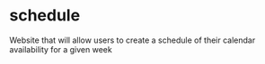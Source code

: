 # schedule
Website that will allow users to create a schedule of their calendar availability for a given week
